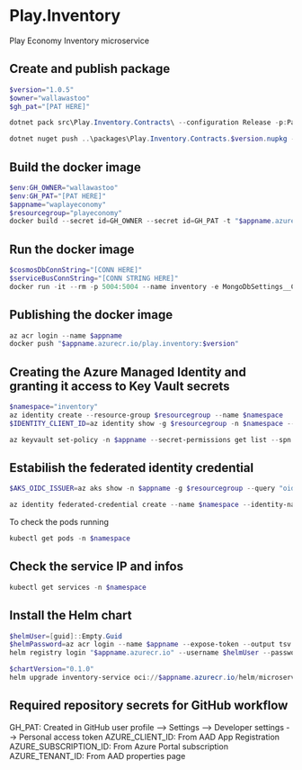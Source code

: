 # Play.Inventory    
Play Economy Inventory microservice

## Create and publish package
```powershell
$version="1.0.5"
$owner="wallawastoo"
$gh_pat="[PAT HERE]"

dotnet pack src\Play.Inventory.Contracts\ --configuration Release -p:PackageVersion=$version -p:RepositoryUrl=https://github.com/$owner/play.inventory -o ..\packages

dotnet nuget push ..\packages\Play.Inventory.Contracts.$version.nupkg --api-key $gh_pat --source "github"
```

## Build the docker image
```powershell
$env:GH_OWNER="wallawastoo"
$env:GH_PAT="[PAT HERE]"
$appname="waplayeconomy"
$resourcegroup="playeconomy"
docker build --secret id=GH_OWNER --secret id=GH_PAT -t "$appname.azurecr.io/play.inventory:$version" .
```

## Run the docker image
```powershell
$cosmosDbConnString="[CONN HERE]"
$serviceBusConnString="[CONN STRING HERE]"
docker run -it --rm -p 5004:5004 --name inventory -e MongoDbSettings__ConnectionString=$cosmosDbConnString -e ServiceBusSettings__ConnectionString=$serviceBusConnString -e ServiceSettings__MessageBroker="SERVICEBUS" -e ServiceSettings__Authority=http://localhost:5002 play.inventory:$version
```

## Publishing the docker image
```powershell
az acr login --name $appname
docker push "$appname.azurecr.io/play.inventory:$version"
```

## Creating the Azure Managed Identity and granting it access to Key Vault secrets
```powershell
$namespace="inventory"
az identity create --resource-group $resourcegroup --name $namespace
$IDENTITY_CLIENT_ID=az identity show -g $resourcegroup -n $namespace --query clientId -otsv

az keyvault set-policy -n $appname --secret-permissions get list --spn $IDENTITY_CLIENT_ID
```

## Estabilish the federated identity credential
```powershell
$AKS_OIDC_ISSUER=az aks show -n $appname -g $resourcegroup --query "oidcIssuerProfile.issuerUrl" -otsv

az identity federated-credential create --name $namespace --identity-name $namespace --resource-group $resourcegroup --issuer $AKS_OIDC_ISSUER --subject "system:serviceaccount:${namespace}:${namespace}-serviceaccount"
```

To check the pods running
```powershell
kubectl get pods -n $namespace
```

## Check the service IP and infos
```powershell
kubectl get services -n $namespace
```

## Install the Helm chart
```powershell
$helmUser=[guid]::Empty.Guid
$helmPassword=az acr login --name $appname --expose-token --output tsv --query accessToken
helm registry login "$appname.azurecr.io" --username $helmUser --password $helmPassword

$chartVersion="0.1.0"
helm upgrade inventory-service oci://$appname.azurecr.io/helm/microservice --version $chartVersion -f .\helm\values.yaml -n $namespace --install
```

## Required repository secrets for GitHub workflow
GH_PAT: Created in GitHub user profile --> Settings --> Developer settings --> Personal access token
AZURE_CLIENT_ID: From AAD App Registration
AZURE_SUBSCRIPTION_ID: From Azure Portal subscription
AZURE_TENANT_ID: From AAD properties page